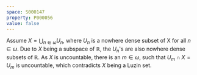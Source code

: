 ```yaml
---
space: S000147
property: P000056
value: false
---
```


Assume $X = \bigcup_{n\in \omega}U_n$, where $U_n$ is a nowhere dense subset of X for all $n \in \omega$. Due to $X$ being a subspace of $\mathbb{R}$, the $U_n$'s are also nowhere dense subsets of $\mathbb{R}$. As $X$ is uncountable, there is an $m \in \omega$, such that $U_m \cap X=U_m$ is uncountable, which contradicts $X$ being a Luzin set.
